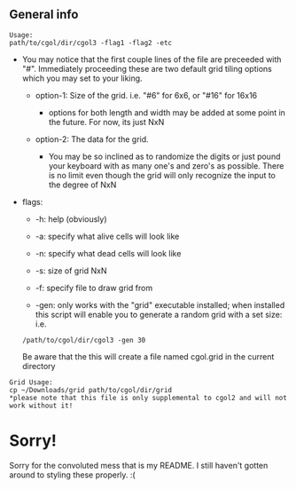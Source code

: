 ## General info
```
Usage:
path/to/cgol/dir/cgol3 -flag1 -flag2 -etc
```

* You may notice that the first couple lines of the file are preceeded with "#". Immediately proceeding these are two default grid tiling options which you may set to your liking.

  * option-1: Size of the grid. i.e. "#6" for 6x6, or "#16" for 16x16
  
     * options for both length and width may be added at some point in the future. For now, its just NxN

  * option-2: The data for the grid.
  
     * You may be so inclined as to randomize the digits or just pound your keyboard with as many one's and zero's as possible. There is no limit even though the grid will only recognize the input to the degree of NxN

* flags:

  * -h: help (obviously)
  
  * -a: specify what alive cells will look like
  
  * -n: specify what dead cells will look like
  
  * -s: size of grid NxN
  
  * -f: specify file to draw grid from
  
  * -gen: only works with the "grid" executable installed; when installed this script will enable you to generate a random grid with a set size: i.e. 
  ```
  /path/to/cgol/dir/cgol3 -gen 30
  ```
  Be aware that the this will create a file named cgol.grid in the current directory
  
```
Grid Usage:
cp ~/Downloads/grid path/to/cgol/dir/grid
*please note that this file is only supplemental to cgol2 and will not work without it!
```

# Sorry!
Sorry for the convoluted mess that is my README. I still haven't gotten around to styling these properly. :(
